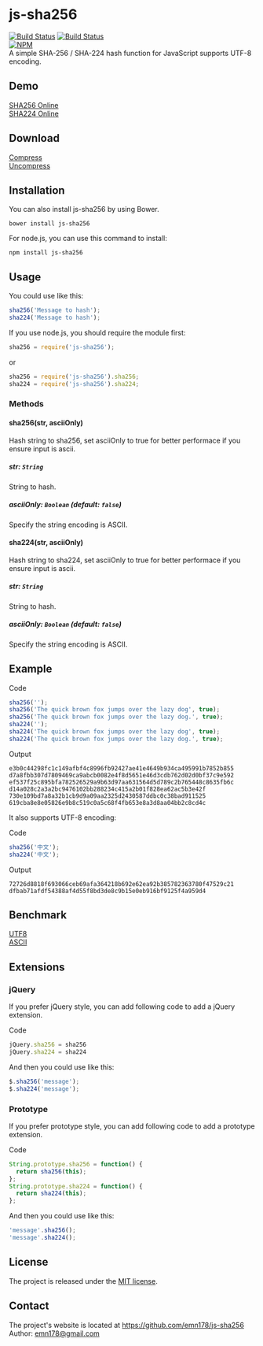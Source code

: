 # js-sha256
[![Build Status](https://api.travis-ci.org/emn178/js-sha256.png?branch=master)](https://travis-ci.org/emn178/js-sha256?branch=master)
[![Build Status](https://coveralls.io/repos/emn178/js-sha256/badge.png?branch=master)](https://coveralls.io/r/emn178/js-sha256?branch=master)  
[![NPM](https://nodei.co/npm/js-sha256.png?stars&downloads)](https://nodei.co/npm/js-sha256/)  
A simple SHA-256 / SHA-224 hash function for JavaScript supports UTF-8 encoding.

## Demo
[SHA256 Online](http://emn178.github.io/online-tools/sha256.html)  
[SHA224 Online](http://emn178.github.io/online-tools/sha224.html)  

## Download
[Compress](https://raw.github.com/emn178/js-sha256/master/build/sha256.min.js)  
[Uncompress](https://raw.github.com/emn178/js-sha256/master/src/sha256.js)

## Installation
You can also install js-sha256 by using Bower.

    bower install js-sha256

For node.js, you can use this command to install:

    npm install js-sha256

## Usage
You could use like this:
```JavaScript
sha256('Message to hash');
sha224('Message to hash');
```
If you use node.js, you should require the module first:
```JavaScript
sha256 = require('js-sha256');
```
or 
```JavaScript
sha256 = require('js-sha256').sha256;
sha224 = require('js-sha256').sha224;
```

### Methods

#### sha256(str, asciiOnly)

Hash string to sha256, set asciiOnly to true for better performace if you ensure input is ascii.

##### *str: `String`*

String to hash.

##### *asciiOnly: `Boolean` (default: `false`)*

Specify the string encoding is ASCII.

#### sha224(str, asciiOnly)

Hash string to sha224, set asciiOnly to true for better performace if you ensure input is ascii.

##### *str: `String`*

String to hash.

##### *asciiOnly: `Boolean` (default: `false`)*

Specify the string encoding is ASCII.

## Example
Code
```JavaScript
sha256('');
sha256('The quick brown fox jumps over the lazy dog', true);
sha256('The quick brown fox jumps over the lazy dog.', true);
sha224('');
sha224('The quick brown fox jumps over the lazy dog', true);
sha224('The quick brown fox jumps over the lazy dog.', true);
```
Output

    e3b0c44298fc1c149afbf4c8996fb92427ae41e4649b934ca495991b7852b855
    d7a8fbb307d7809469ca9abcb0082e4f8d5651e46d3cdb762d02d0bf37c9e592
    ef537f25c895bfa782526529a9b63d97aa631564d5d789c2b765448c8635fb6c
    d14a028c2a3a2bc9476102bb288234c415a2b01f828ea62ac5b3e42f
    730e109bd7a8a32b1cb9d9a09aa2325d2430587ddbc0c38bad911525
    619cba8e8e05826e9b8c519c0a5c68f4fb653e8a3d8aa04bb2c8cd4c

It also supports UTF-8 encoding:

Code
```JavaScript
sha256('中文');
sha224('中文');
```
Output

    72726d8818f693066ceb69afa364218b692e62ea92b385782363780f47529c21
    dfbab71afdf54388af4d55f8bd3de8c9b15e0eb916bf9125f4a959d4

## Benchmark
[UTF8](http://jsperf.com/sha256/64)  
[ASCII](http://jsperf.com/sha256-ascii/)

## Extensions
### jQuery
If you prefer jQuery style, you can add following code to add a jQuery extension.

Code
```JavaScript
jQuery.sha256 = sha256
jQuery.sha224 = sha224
```
And then you could use like this:
```JavaScript
$.sha256('message');
$.sha224('message');
```
### Prototype
If you prefer prototype style, you can add following code to add a prototype extension.

Code
```JavaScript
String.prototype.sha256 = function() {
  return sha256(this);
};
String.prototype.sha224 = function() {
  return sha224(this);
};
```
And then you could use like this:
```JavaScript
'message'.sha256();
'message'.sha224();
```
## License
The project is released under the [MIT license](http://www.opensource.org/licenses/MIT).

## Contact
The project's website is located at https://github.com/emn178/js-sha256  
Author: emn178@gmail.com
